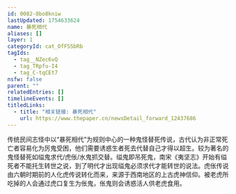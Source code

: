 ```yaml
---
id: 0082-8bo8kniw
lastUpdated: 1754633624
name: 暴死相代
aliases: []
layer: 1
categoryId: cat_OfFSSbRb
tagIds:
  - tag__NZec6vQ
  - tag_TRpfu-I4
  - tag_C-tqCEt7
nsfw: false
parent: ""
relatedEntries: []
timelineEvents: []
titledLinks:
  - title: "相关链接: 暴死相代"
    url: https://www.thepaper.cn/newsDetail_forward_12437686
---
```


传统民间志怪中以“暴死相代”为规则中心的一种鬼怪替死传说，古代认为非正常死亡者容易化为厉鬼受困，他们需要诱惑生者死去代替自己才得以超生。较为著名的鬼怪替死如缢鬼求代/虎伥/水鬼抓交替。缢鬼即吊死鬼，南宋《夷坚志》开始有缢死者不能托生转世之说，到了明代才出现缢鬼必须求代才能转世的说法。虎伥传说由六朝时期前的人化虎传说转化而来，来源于西南地区的上古虎神信仰。被老虎所吃掉的人会通过虎口复生为伥鬼，伥鬼则会诱惑活人供老虎食用。